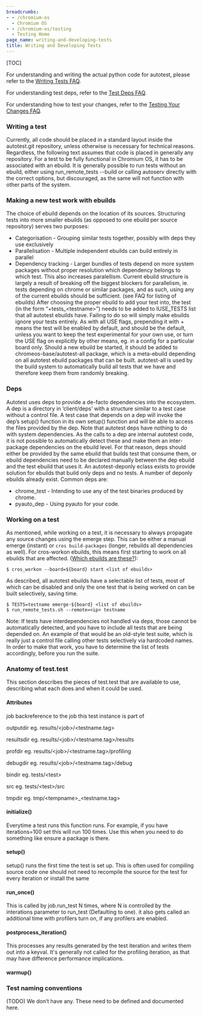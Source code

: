 ```yaml
---
breadcrumbs:
- - /chromium-os
  - Chromium OS
- - /chromium-os/testing
  - Testing Home
page_name: writing-and-developing-tests
title: Writing and Developing Tests
---
```


[TOC]

For understanding and writing the actual python code for autotest, please refer
to the [Writing Tests
FAQ](/chromium-os/testing/writing-and-developing-tests/writing-tests-faq).

For understanding test deps, refer to the [Test Deps
FAQ](/chromium-os/testing/writing-and-developing-tests/test-deps-faq).

For understanding how to test your changes, refer to the [Testing Your Changes
FAQ](/chromium-os/testing/writing-and-developing-tests/testing-your-changes-faq).

### Writing a test

Currently, all code should be placed in a standard layout inside the
autotest.git repository, unless otherwise is necessary for technical reasons.
Regardless, the following text assumes that code is placed in generally any
repository.
For a test to be fully functional in Chromium OS, it has to be associated with
an ebuild. It is generally possible to run tests without an ebuild, either using
run_remote_tests --build or calling autoserv directly with the correct options,
but discouraged, as the same will not function with other parts of the system.

### Making a new test work with ebuilds

The choice of ebuild depends on the location of its sources. Structuring tests
into more smaller ebuilds (as opposed to one ebuild per source repository)
serves two purposes:
- Categorisation - Grouping similar tests together, possibly with deps they use
exclusively
- Parallelisation - Multiple independent ebuilds can build entirely in parallel
- Dependency tracking - Larger bundles of tests depend on more system packages
without proper resolution which dependency belongs to which test. This also
increases paralellism.
Current ebuild structure is largely a result of breaking off the biggest
blockers for parallelism, ie. tests depending on chrome or similar packages, and
as such, using any of the current ebuilds should be sufficient. (see FAQ for
listing of ebuilds)
After choosing the proper ebuild to add your test into, the test (in the form
“+tests_&lt;testname&gt;”) needs to be added to IUSE_TESTS list that all
autotest ebuilds have. Failing to do so will simply make ebuilds ignore your
tests entirely. As with all USE flags, prepending it with + means the test will
be enabled by default, and should be the default, unless you want to keep the
test experimental for your own use, or turn the USE flag on explicitly by other
means, eg. in a config for a particular board only.
Should a new ebuild be started, it should be added to chromeos-base/autotest-all
package, which is a meta-ebuild depending on all autotest ebuild packages that
can be built. autotest-all is used by the build system to automatically build
all tests that we have and therefore keep them from randomly breaking.

### Deps

Autotest uses deps to provide a de-facto dependencies into the ecosystem. A dep
is a directory in ‘client/deps’ with a structure similar to a test case without
a control file. A test case that depends on a dep will invoke the dep’s setup()
function in its own setup() function and will be able to access the files
provided by the dep. Note that autotest deps have nothing to do with system
dependencies.
As the calls to a dep are internal autotest code, it is not possible to
automatically detect these and make them an inter-package dependencies on the
ebuild level. For that reason, deps should either be provided by the same ebuild
that builds test that consume them, or ebuild dependencies need to be declared
manually between the dep ebuild and the test ebuild that uses it. An
autotest-deponly eclass exists to provide solution for ebuilds that build only
deps and no tests. A number of deponly ebuilds already exist.
Common deps are:
- chrome_test - Intending to use any of the test binaries produced by chrome.
- pyauto_dep - Using pyauto for your code.

### Working on a test

As mentioned, while working on a test, it is necessary to always propagate any
source changes using the emerge step. This can be either a manual emerge
(instant) or `cros build-packages` (longer, rebuilds all dependencies as well).
For cros-workon ebuilds, this means first starting to work on all ebuilds that
are affected. ([Which ebuilds are
these?](/chromium-os/testing/building-and-running-tests#TOC-Q5:-I-m-working-on-some-test-sources-how-do-I-know-which-ebuilds-to-cros_workon-start-in-order-to-properly-propagate-)):

```none
$ cros_workon --board=${board} start <list of ebuilds>
```

As described, all autotest ebuilds have a selectable list of tests, most of
which can be disabled and only the one test that is being worked on can be built
selectively, saving time.

```none
$ TESTS=testname emerge-${board} <list of ebuilds>
$ run_remote_tests.sh --remote=<ip> testname
```

Note: If tests have interdependencies not handled via deps, those cannot be
automatically detected, and you have to include all tests that are being
depended on. An example of that would be an old-style test suite, which is
really just a control file calling other tests selectively via hardcoded names.
In order to make that work, you have to determine the list of tests accordingly,
before you run the suite.

### Anatomy of test.test

This section describes the pieces of test.test that are available to use,
describing what each does and when it could be used.

#### Attributes

job backreference to the job this test instance is part of

outputdir eg. results/&lt;job&gt;/&lt;testname.tag&gt;

resultsdir eg. results/&lt;job&gt;/&lt;testname.tag&gt;/results

profdir eg. results/&lt;job&gt;/&lt;testname.tag&gt;/profiling

debugdir eg. results/&lt;job&gt;/&lt;testname.tag&gt;/debug

bindir eg. tests/&lt;test&gt;

src eg. tests/&lt;test&gt;/src

tmpdir eg. tmp/&lt;tempname&gt;_&lt;testname.tag&gt;

#### initialize()

Everytime a test runs this function runs. For example, if you have
iterations=100 set this will run 100 times. Use this when you need to do
something like ensure a package is there.

#### setup()

setup() runs the first time the test is set up. This is often used for compiling
source code one should not need to recompile the source for the test for every
iteration or install the same

#### run_once()

This is called by job.run_test N times, where N is controlled by the interations
parameter to run_test (Defaulting to one). it also gets called an additional
time with profilers turn on, if any profilers are enabled.

#### postprocess_iteration()

This processes any results generated by the test iteration and writes them out
into a keyval. It's generally not called for the profiling iteration, as that
may have difference performance implications.

#### warmup()

### Test naming conventions

(TODO) We don’t have any. These need to be defined and documented here.
